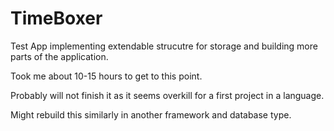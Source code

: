 # T i m e B o x e r 

Test App implementing extendable strucutre for storage and building more parts of the application.

Took me about 10-15 hours to get to this point.

Probably will not finish it as it seems overkill for a first project in a language.

Might rebuild this similarly in another framework and database type.
 
 
